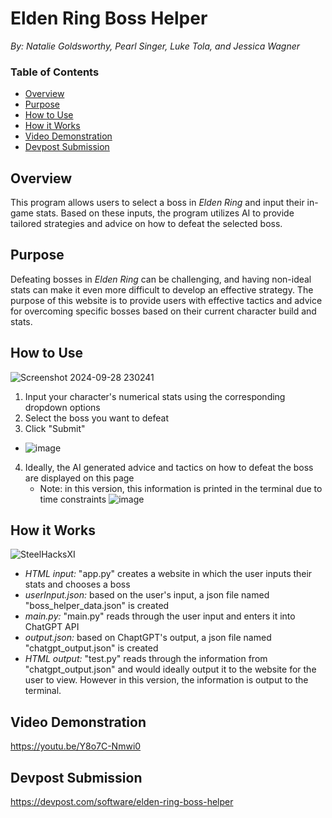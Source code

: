 # Elden Ring Boss Helper
*By: Natalie Goldsworthy, Pearl Singer, Luke Tola, and Jessica Wagner*
### Table of Contents
- [Overview](#overview)
- [Purpose](#purpose)
- [How to Use](#how-to-use)
- [How it Works](#how-it-works)
- [Video Demonstration](#video-demonstration)
- [Devpost Submission](#devpost-submission)

## Overview
This program allows users to select a boss in *Elden Ring* and input their in-game stats. Based on these inputs, the program utilizes AI to provide tailored strategies and advice on how to defeat the selected boss.

## Purpose
Defeating bosses in *Elden Ring* can be challenging, and having non-ideal stats can make it even more difficult to develop an effective strategy. The purpose of this website is to provide users with effective tactics and advice for overcoming specific bosses based on their current character build and stats.

## How to Use
![Screenshot 2024-09-28 230241](https://github.com/user-attachments/assets/4142211e-88b0-4cb0-a03b-511cdad5c54d)
1. Input your character's numerical stats using the corresponding dropdown options
2. Select the boss you want to defeat
3. Click "Submit"
- ![image](https://github.com/user-attachments/assets/e5301adc-773e-461c-b832-a7838d78f690)
4. Ideally, the AI generated advice and tactics on how to defeat the boss are displayed on this page
   - Note: in this version, this information is printed in the terminal due to time constraints
![image](https://github.com/user-attachments/assets/1c2116af-31ec-4655-a236-4d3111ace274)

## How it Works
![SteelHacksXI](https://github.com/user-attachments/assets/ace829f7-c342-4cdd-ab89-f6c81fe49d73)
- *HTML input:* "app.py" creates a website in which the user inputs their stats and chooses a boss
- *userInput.json:* based on the user's input, a json file named "boss_helper_data.json" is created
- *main.py:* "main.py" reads through the user input and enters it into ChatGPT API
- *output.json:* based on ChaptGPT's output, a json file named "chatgpt_output.json" is created
- *HTML output:* "test.py" reads through the information from "chatgpt_output.json" and would ideally output it to the website for the user to view. However in this version, the information is output to the terminal.

## Video Demonstration
https://youtu.be/Y8o7C-Nmwi0

## Devpost Submission
https://devpost.com/software/elden-ring-boss-helper
